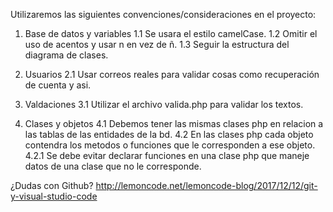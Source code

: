 Utilizaremos las siguientes convenciones/consideraciones en el proyecto:

1. Base de datos y variables 
  1.1 Se usara el estilo camelCase. 
  1.2 Omitir el uso de acentos y usar n en vez de ñ. 
  1.3 Seguir la estructura del diagrama de clases.

2. Usuarios 
  2.1 Usar correos reales para validar cosas como recuperación de cuenta y asi.

3. Valdaciones 
  3.1 Utilizar el archivo valida.php para validar los textos.

4. Clases y objetos 
  4.1 Debemos tener las mismas clases php en relacion a las tablas de las entidades de la bd. 
  4.2 En las clases php cada objeto contendra los metodos o funciones que le corresponden a ese objeto. 
  4.2.1 Se debe evitar declarar funciones en una clase php que maneje datos de una clase que no le corresponde.

¿Dudas con Github? 
  http://lemoncode.net/lemoncode-blog/2017/12/12/git-y-visual-studio-code
